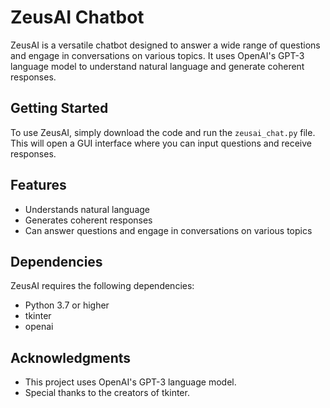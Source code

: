 # ZeusAI Chatbot

ZeusAI is a versatile chatbot designed to answer a wide range of questions and engage in conversations on various topics. It uses OpenAI's GPT-3 language model to understand natural language and generate coherent responses. 

## Getting Started

To use ZeusAI, simply download the code and run the `zeusai_chat.py` file. This will open a GUI interface where you can input questions and receive responses.

## Features

* Understands natural language
* Generates coherent responses
* Can answer questions and engage in conversations on various topics

## Dependencies

ZeusAI requires the following dependencies:

* Python 3.7 or higher
* tkinter
* openai

## Acknowledgments

* This project uses OpenAI's GPT-3 language model. 
* Special thanks to the creators of tkinter.